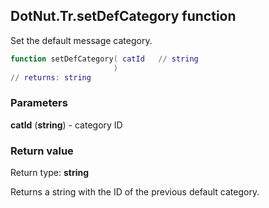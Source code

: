 ## DotNut.Tr.setDefCategory function

Set the default message category.


```lua
function setDefCategory( catId   // string
                       )
// returns: string
```


### Parameters

**catId** (**string**) - category ID

### Return value

Return type: **string**

Returns a string with the ID of the previous default category.


